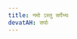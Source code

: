 ```yaml
---
title: नमो ऽस्तु सर्पेभ्यः
devatAH: सर्पाः
---
```

<div class="js_include" url="/vedAH/taittirIyam/ekAgnikANDam/prakIrNam/namo_astu_sarpebhyaH/"  newLevelForH1="2" includeTitle="false"> </div>  

